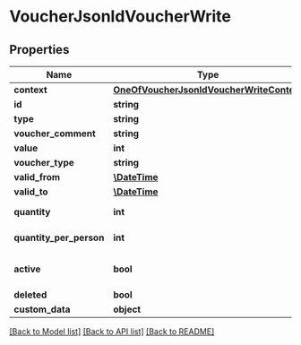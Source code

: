 # VoucherJsonldVoucherWrite

## Properties
Name | Type | Description | Notes
------------ | ------------- | ------------- | -------------
**context** | [**OneOfVoucherJsonldVoucherWriteContext**](OneOfVoucherJsonldVoucherWriteContext.md) |  | [optional] 
**id** | **string** |  | [optional] 
**type** | **string** |  | [optional] 
**voucher_comment** | **string** |  | [optional] 
**value** | **int** |  | 
**voucher_type** | **string** | percentage/ammount | 
**valid_from** | [**\DateTime**](\DateTime.md) |  | 
**valid_to** | [**\DateTime**](\DateTime.md) |  | 
**quantity** | **int** |  | [default to 1]
**quantity_per_person** | **int** |  | [default to 1]
**active** | **bool** |  | [optional] [default to true]
**deleted** | **bool** |  | [optional] 
**custom_data** | **object** |  | [optional] 

[[Back to Model list]](../../README.md#documentation-for-models) [[Back to API list]](../../README.md#documentation-for-api-endpoints) [[Back to README]](../../README.md)


